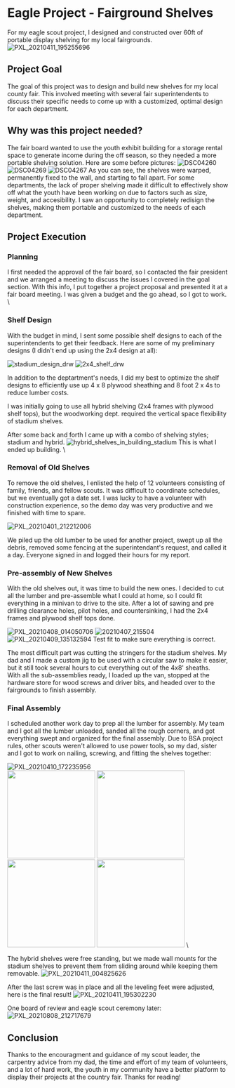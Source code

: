 # Eagle Project - Fairground Shelves
For my eagle scout project, I designed and constructed over 60ft of portable display shelving for my local fairgrounds.
![PXL_20210411_195255696](https://github.com/pyroinventor/Eagle-Project---Fairground-Shelves/assets/77114423/18bf2955-ea7f-484b-bf61-1759a2d60bd4)

## Project Goal
The goal of this project was to design and build new shelves for my local county fair. This involved meeting with several fair superintendents to discuss their specific needs to come up with a customized, optimal design for each department.

## Why was this project needed?
The fair board wanted to use the youth exhibit building for a storage rental space to generate income during the off season, so they needed a more portable shelving solution. Here are some before pictures:
![DSC04260](https://github.com/pyroinventor/Eagle-Project---Fairground-Shelves/assets/77114423/cb92b126-6c9f-4a29-b332-d08484a5a152)
![DSC04269](https://github.com/pyroinventor/Eagle-Project---Fairground-Shelves/assets/77114423/95a8932c-6e80-4153-a086-51e5fd5ef1dc)
![DSC04267](https://github.com/pyroinventor/Eagle-Project---Fairground-Shelves/assets/77114423/c05a6193-f3fe-4a86-bbc5-2a042a242d38)
As you can see, the shelves were warped, permanently fixed to the wall, and starting to fall apart. For some departments, the lack of proper shelving made it difficult to effectively show off what the youth have been working on due to factors such as size, weight, and accesibility. I saw an opportunity to completely redisign the shelves, making them portable and customized to the needs of each department.

## Project Execution

### Planning
I first needed the approval of the fair board, so I contacted the fair president and we arranged a meeting to discuss the issues I covered in the goal section. With this info, I put together a project proposal and presented it at a fair board meeting. I was given a budget and the go ahead, so I got to work. \

### Shelf Design
With the budget in mind, I sent some possible shelf designs to each of the superintendents to get their feedback. Here are some of my preliminary designs (I didn't end up using the 2x4 design at all):

![stadium_design_drw](https://github.com/pyroinventor/Eagle-Project---Fairground-Shelves/assets/77114423/615ad712-d3b0-42d5-928c-3df617e407e7)
![2x4_shelf_drw](https://github.com/pyroinventor/Eagle-Project---Fairground-Shelves/assets/77114423/4f5a3696-d77c-43ac-8816-f88df9c9d9f8)

In addition to the deptartment's needs, I did my best to optimize the shelf designs to efficiently use up 4 x 8 plywood sheathing and 8 foot 2 x 4s to reduce lumber costs.

I was initially going to use all hybrid shelving (2x4 frames with plywood shelf tops), but the woodworking dept. required the vertical space flexibility of stadium shelves.

After some back and forth I came up with a combo of shelving styles; stadium and hybrid. 
![hybrid_shelves_in_building_stadium](https://github.com/pyroinventor/Eagle-Project---Fairground-Shelves/assets/77114423/2af5fb71-599d-41ef-bf0b-c6e0060f96cd)
This is what I ended up building. \

### Removal of Old Shelves
To remove the old shelves, I enlisted the help of 12 volunteers consisting of family, friends, and fellow scouts. It was difficult to coordinate schedules, but we eventually got a date set. I was lucky to have a volunteer with construction experience, so the demo day was very productive and we finished with time to spare.

![PXL_20210401_212212006](https://github.com/pyroinventor/Eagle-Project---Fairground-Shelves/assets/77114423/72ec2fe6-794e-4770-8671-84514b39c51e)

We piled up the old lumber to be used for another project, swept up all the debris, removed some fencing at the superintendant's request, and called it a day. Everyone signed in and logged their hours for my report.

### Pre-assembly of New Shelves
With the old shelves out, it was time to build the new ones. I decided to cut all the lumber and pre-assemble what I could at home, so I could fit everything in a minivan to drive to the site. After a lot of sawing and pre drilling clearance holes, pilot holes, and countersinking, I had the 2x4 frames and plywood shelf tops done. 

![PXL_20210408_014050706](https://github.com/pyroinventor/Eagle-Project---Fairground-Shelves/assets/77114423/9521406f-eded-4d9b-a1ca-7ae575ee4530)
![20210407_215504](https://github.com/pyroinventor/Eagle-Project---Fairground-Shelves/assets/77114423/34b8db9f-8eba-45f5-a467-4ad0a3d11baa)
![PXL_20210409_135132594](https://github.com/pyroinventor/Eagle-Project---Fairground-Shelves/assets/77114423/8fc7aaa8-1dfc-4789-b564-0dcf5f8a96c0)
Test fit to make sure everything is correct.

The most difficult part was cutting the stringers for the stadium shelves. My dad and I made a custom jig to be used with a circular saw to make it easier, but it still took several hours to cut everything out of the 4x8' sheaths. \
With all the sub-assemblies ready, I loaded up the van, stopped at the hardware store for wood screws and driver bits, and headed over to the fairgrounds to finish assembly.

### Final Assembly 
I scheduled another work day to prep all the lumber for assembly. My team and I got all the lumber unloaded, sanded all the rough corners, and got everything swept and organized for the final assembly. Due to BSA project rules, other scouts weren't allowed to use power tools, so my dad, sister and I got to work on nailing, screwing, and fitting the shelves together:

![PXL_20210410_172235956](https://github.com/pyroinventor/Eagle-Project---Fairground-Shelves/assets/77114423/2bb7f1b9-f42f-408d-b787-0da3ed538bdd) \
<img src="https://github.com/pyroinventor/Eagle-Project---Fairground-Shelves/assets/77114423/811b135c-6220-4301-8c3c-e9f559cf845d" width="200"/>
<img src="https://github.com/pyroinventor/Eagle-Project---Fairground-Shelves/assets/77114423/a68eb022-8f74-4fe6-a1d2-527674a157a2" width="200"/>
<img src="https://github.com/pyroinventor/Eagle-Project---Fairground-Shelves/assets/77114423/eb18cac7-6198-4737-87fa-1e1f4ac66058" width="200"/>
<img src="https://github.com/pyroinventor/Eagle-Project---Fairground-Shelves/assets/77114423/df929240-f501-4c55-b727-e5a4aaf733b7" width="200"/> \

The hybrid shelves were free standing, but we made wall mounts for the stadium shelves to prevent them from sliding around while keeping them removable.
![PXL_20210411_004825626](https://github.com/pyroinventor/Eagle-Project---Fairground-Shelves/assets/77114423/edee603e-1465-479c-830a-5f13af182b50)

After the last screw was in place and all the leveling feet were adjusted, here is the final result!
![PXL_20210411_195302230](https://github.com/pyroinventor/Eagle-Project---Fairground-Shelves/assets/77114423/18e93cf5-2689-41be-bd14-d152ad21dc95)

One board of review and eagle scout ceremony later:
![PXL_20210808_212717679](https://github.com/pyroinventor/Eagle-Project---Fairground-Shelves/assets/77114423/8505b959-6685-4964-819b-e6ae02c4d6c5)

## Conclusion

Thanks to the encouragment and guidance of my scout leader, the carpentry advice from my dad, the time and effort of my team of volunteers, and a lot of hard work, the youth in my community have a better platform to display their projects at the country fair. Thanks for reading!



